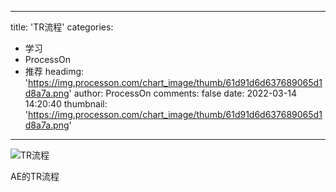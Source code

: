 
---
title: 'TR流程'
categories: 
 - 学习
 - ProcessOn
 - 推荐
headimg: 'https://img.processon.com/chart_image/thumb/61d91d6d637689065d1d8a7a.png'
author: ProcessOn
comments: false
date: 2022-03-14 14:20:40
thumbnail: 'https://img.processon.com/chart_image/thumb/61d91d6d637689065d1d8a7a.png'
---

<div>   
<img class="thumb" alt="TR流程" src="https://img.processon.com/chart_image/thumb/61d91d6d637689065d1d8a7a.png" referrerpolicy="no-referrer">
<p>AE的TR流程</p>  
</div>
            